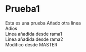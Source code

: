 # Prueba1
Esta es una prueba
Añado otra linea
<br/>
Adios
<br/>
Linea añadida desde rama1
<br/>
Linea añadida desde rama2
<br/>
Modifico desde MASTER
